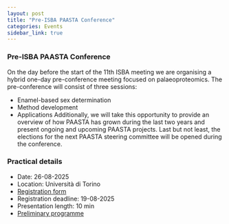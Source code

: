 ```yaml
---
layout: post
title: "Pre-ISBA PAASTA Conference"
categories: Events
sidebar_link: true
---
```


### Pre-ISBA PAASTA Conference
On the day before the start of the 11th ISBA meeting we are organising a hybrid one-day pre-conference meeting focused on palaeoproteomics.
The pre-conference will consist of three sessions:
- Enamel-based sex determination
- Method development
- Applications
Additionally, we will take this opportunity to provide an overview of how PAASTA has grown during the last two years and present ongoing and upcoming PAASTA projects.
Last but not least, the elections for the next PAASTA steering committee will be opened during the conference.

### Practical details
- Date: 26-08-2025
- Location: Università di Torino
- [Registration form](https://docs.google.com/forms/d/e/1FAIpQLSf_B_NCMyagV3i1S38WGrAdNLZXKKmRgcrnVuzpprhVugGviA/viewform)
- Registration deadline: 19-08-2025
- Presentation length: 10 min
- [Preliminary programme](https://drive.google.com/file/d/1LBHdYzvbDpapS1YKi4HKPkpOhwY6IUWC/view?usp=sharing)



<!-- ### Registration
You can register for the online conference using the following [registration form](https://docs.google.com/forms/d/e/1FAIpQLSfxJJ9O092rZfmcCM3b8w38vozN2pZvyPs71arx8HV1OCNLVw/viewform).

Further details will follow later.


### Recordings:
Recordings of a number of the talks presented during the PAASTA symposium can be rewatched on the [**PAASTA YouTube channel**](https://www.youtube.com/@PAASTAcommunity/videos).

-->